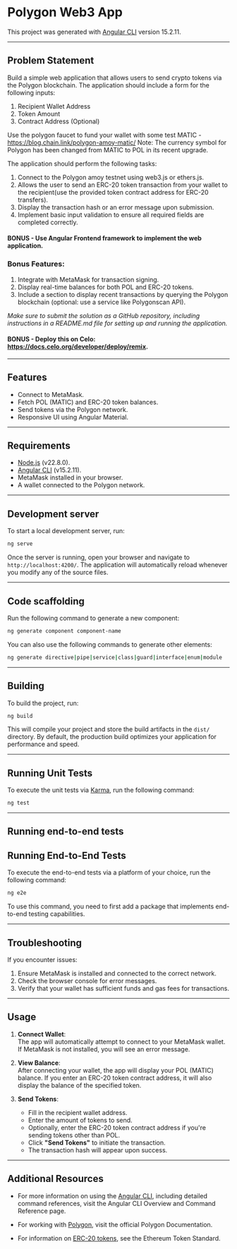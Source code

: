 # Polygon Web3 App

This project was generated with [Angular CLI](https://github.com/angular/angular-cli) version 15.2.11.

---
## Problem Statement
Build a simple web application that allows users to send crypto tokens via the Polygon blockchain. The application should include a form for the following inputs:

1. Recipient Wallet Address
2. Token Amount
3. Contract Address (Optional)
   
Use the polygon faucet to fund your wallet with some test MATIC -  https://blog.chain.link/polygon-amoy-matic/
Note: The currency symbol for Polygon has been changed from MATIC to POL in its recent upgrade.

The application should perform the following tasks:
1. Connect to the Polygon amoy testnet using web3.js or ethers.js.
2. Allows the user to send an ERC-20 token transaction from your wallet to the recipient(use the provided token contract address for ERC-20 transfers).
3. Display the transaction hash or an error message upon submission.
4. Implement basic input validation to ensure all required fields are completed correctly.

#### BONUS - Use Angular Frontend framework to implement the web application.

### Bonus Features:

1. Integrate with MetaMask for transaction signing.
2. Display real-time balances for both POL and ERC-20 tokens.
3. Include a section to display recent transactions by querying the Polygon blockchain (optional: use a service like Polygonscan API).
   
<i> Make sure to submit the solution as a GitHub repository, including instructions in a README.md file for setting up and running the application.</i>

#### BONUS - Deploy this on Celo: https://docs.celo.org/developer/deploy/remix.
---
## Features
- Connect to MetaMask.
- Fetch POL (MATIC) and ERC-20 token balances.
- Send tokens via the Polygon network.
- Responsive UI using Angular Material.

---

## Requirements
- [Node.js](https://nodejs.org/) (v22.8.0).
- [Angular CLI](https://angular.io/cli) (v15.2.11).
- MetaMask installed in your browser.
- A wallet connected to the Polygon network.

---

## Development server

To start a local development server, run:

```bash
ng serve
```

Once the server is running, open your browser and navigate to `http://localhost:4200/`. The application will automatically reload whenever you modify any of the source files.

---
## Code scaffolding

Run the following command to generate a new component:

```bash
ng generate component component-name
```
You can also use the following commands to generate other elements:

```bash
ng generate directive|pipe|service|class|guard|interface|enum|module
```

---
## Building

To build the project, run:

```bash
ng build
```

This will compile your project and store the build artifacts in the `dist/` directory. By default, the production build optimizes your application for performance and speed.

---
## Running Unit Tests

To execute the unit tests via [Karma](https://karma-runner.github.io), run the following command:

```bash
ng test
```

---
## Running end-to-end tests

## Running End-to-End Tests

To execute the end-to-end tests via a platform of your choice, run the following command:

```bash
ng e2e
```
To use this command, you need to first add a package that implements end-to-end testing capabilities.

---
## Troubleshooting
If you encounter issues:  
1. Ensure MetaMask is installed and connected to the correct network.  
2. Check the browser console for error messages.  
3. Verify that your wallet has sufficient funds and gas fees for transactions.
   
---
## Usage

1. **Connect Wallet**:  
   The app will automatically attempt to connect to your MetaMask wallet. If MetaMask is not installed, you will see an error message.

2. **View Balance**:  
   After connecting your wallet, the app will display your POL (MATIC) balance. If you enter an ERC-20 token contract address, it will also display the balance of the specified token.

3. **Send Tokens**:  
   - Fill in the recipient wallet address.  
   - Enter the amount of tokens to send.  
   - Optionally, enter the ERC-20 token contract address if you're sending tokens other than POL.  
   - Click **"Send Tokens"** to initiate the transaction.  
   - The transaction hash will appear upon success.

---

## Additional Resources

- For more information on using the [Angular CLI](https://angular.dev/tools/cli), including detailed command references, visit the Angular CLI Overview and Command Reference page.

- For working with [Polygon](https://polygon.technology/docs/), visit the official Polygon Documentation.

- For information on [ERC-20 tokens](https://eips.ethereum.org/EIPS/eip-20), see the Ethereum Token Standard.

